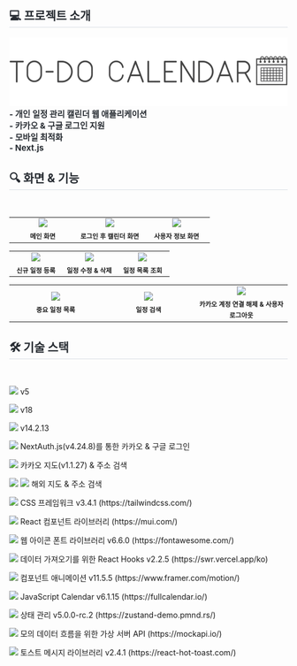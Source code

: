 <div style="text-align: left;"> 
  <h2 style="border-bottom: 1px solid #d8dee4; color: #282d33;"> 💻 프로젝트 소개 </h2>  
  <img src="app/public/images/main_logo.png" />
  <div style="font-weight: 700; font-size: 15px; text-align: left; color: #282d33;">- 개인 일정 관리 캘린더 웹 애플리케이션</div> 
  <div style="font-weight: 700; font-size: 15px; text-align: left; color: #282d33;">- 카카오 & 구글 로그인 지원</div>
  <div style="font-weight: 700; font-size: 15px; text-align: left; color: #282d33;">- 모바일 최적화</div>
  <div style="font-weight: 700; font-size: 15px; text-align: left; color: #282d33;">- Next.js</div>
</div>
<div style="text-align: left;">
  <h2 style="border-bottom: 1px solid #d8dee4; color: #282d33;"> 🔍 화면 & 기능 </h2> <br> 
  <table>
    <tr>
      <td align="center" width="33%">
        <img src="https://github.com/user-attachments/assets/655e3dfb-a6d0-4935-af41-37b05de471ac" width="100%"><br>
        <sub><b>메인 화면</b></sub>
      </td>
      <td align="center" width="33%">
        <img src="https://github.com/user-attachments/assets/727cc332-35d8-4c48-b90b-4d046f413ba2" width="100%"><br>
        <sub><b>로그인 후 캘린더 화면</b></sub>
      </td>
      <td align="center" width="33%">
        <img src="https://github.com/user-attachments/assets/84514076-fc63-438e-9bcd-82760e4bbaec" width="100%"><br>
        <sub><b>사용자 정보 화면</b></sub>
      </td>
    </tr>
  </table>
  <table>
    <tr>
      <td align="center" width="33%">
        <img src="https://github.com/user-attachments/assets/bf1215ff-14dd-4a7d-af08-575e89907975" width="100%"><br>
        <sub><b>신규 일정 등록</b></sub>
      </td>
      <td align="center" width="33%">
        <img src="https://github.com/user-attachments/assets/be13e247-5230-4207-8a7a-fa3c20f3d632" width="100%"><br>
        <sub><b>일정 수정 & 삭제</b></sub>
      </td>
      <td align="center" width="33%">
        <img src="https://github.com/user-attachments/assets/5b4f77c6-38e8-4031-a1ae-4c7871bdc9a5" width="100%"><br>
        <sub><b>일정 목록 조회</b></sub>
      </td>
    </tr>
  </table>
  <table>
    <tr>
      <td align="center" width="33%">
        <img src="https://github.com/user-attachments/assets/d2898b70-8653-4744-96bf-01ba73cebec5" width="100%"><br>
        <sub><b>중요 일정 목록</b></sub>
      </td>
      <td align="center" width="33%">
        <img src="https://github.com/user-attachments/assets/8f2d1fa7-0df7-460f-bcd1-31390a29a4e2" width="100%"><br>
        <sub><b>일정 검색</b></sub>
      </td>
      <td align="center" width="33%">
        <img src="https://github.com/user-attachments/assets/7df803e6-6262-448c-b345-f35d6b7c4a67" width="100%"><br>
        <sub><b>카카오 계정 연결 해제 & 사용자 로그아웃</b></sub>
      </td>
    </tr>
  </table>
</div>
<div style="text-align: left;">
  <h2 style="border-bottom: 1px solid #d8dee4; color: #282d33;"> 🛠️ 기술 스택 </h2> <br> 
  <div style="margin: ; text-align: left;" "text-align: left;"> 
    <p>
      <img src="https://img.shields.io/badge/typescript-3178C6?style=for-the-badge&logo=typescript&logoColor=white">
      <span>v5</span>
    </p>
    <p>
      <img src="https://img.shields.io/badge/React-61DAFB?style=for-the-badge&logo=React&logoColor=white">
      <span>v18</span>
    </p>
    <p>
      <img src="https://img.shields.io/badge/Next.js-000000?style=for-the-badge&logo=Next.js&logoColor=white">
      <span>v14.2.13</span>
    </p>
    <p>
      <img src="https://img.shields.io/badge/NextAuth.js-000000?style=for-the-badge&logo=NextAuth.js&logoColor=white">
      <span>NextAuth.js(v4.24.8)를 통한 카카오 & 구글 로그인</span>
    </p>
    <p>
      <img src="https://img.shields.io/badge/kakao-FFCD00?style=for-the-badge&logo=kakao&logoColor=white">
      <span>카카오 지도(v1.1.27) & 주소 검색</span>
    </p>
    <p>
      <img src="https://img.shields.io/badge/openstreetmap-7EBC6F?style=for-the-badge&logo=openstreetmap&logoColor=white">
      <img src="https://img.shields.io/badge/leaflet-199900?style=for-the-badge&logo=leaflet&logoColor=white">
      <span>해외 지도 & 주소 검색</span>
    </p>
    <p>
      <img src="https://img.shields.io/badge/tailwindcss-06B6D4?style=for-the-badge&logo=tailwindcss&logoColor=white">
      <span>CSS 프레임워크 v3.4.1 (https://tailwindcss.com/)</span>
    </p>
    <p>
      <img src="https://img.shields.io/badge/mui-007FFF?style=for-the-badge&logo=mui&logoColor=white">
      <span>React 컴포넌트 라이브러리 (https://mui.com/)</span>
    </p>
    <p>
      <img src="https://img.shields.io/badge/fontawesome-538DD7?style=for-the-badge&logo=fontawesome&logoColor=white">
      <span>웹 아이콘 폰트 라이브러리 v6.6.0 (https://fontawesome.com/)</span>
    </p>
    <p>
      <img src="https://img.shields.io/badge/swr-000000?style=for-the-badge&logo=swr&logoColor=white">
      <span>데이터 가져오기를 위한 React Hooks v2.2.5 (https://swr.vercel.app/ko)</span>
    </p>
    <p>
      <img src="https://img.shields.io/badge/framermotion-0055FF?style=for-the-badge&logo=framer&logoColor=white">
      <span>컴포넌트 애니메이션 v11.5.5 (https://www.framer.com/motion/)</span>
    </p>
    <p>
      <img src="https://img.shields.io/badge/fullcalendar-1976d2?style=for-the-badge&logo=fullcalendar&logoColor=white">
      <span>JavaScript Calendar v6.1.15 (https://fullcalendar.io/)</span>
    </p>
    <p>
      <img src="https://img.shields.io/badge/zustand-433E38?style=for-the-badge&logo=zustand&logoColor=white">
      <span>상태 관리 v5.0.0-rc.2 (https://zustand-demo.pmnd.rs/)</span>
    </p>
    <p>
      <img src="https://img.shields.io/badge/mockapi-000000?style=for-the-badge&logo=mockapi&logoColor=white">
      <span>모의 데이터 흐름을 위한 가상 서버 API (https://mockapi.io/)</span>
    </p>
    <p>
      <img src="https://img.shields.io/badge/react hot toast-482307?style=for-the-badge&logo=react hot toast&logoColor=white">
      <span>토스트 메시지 라이브러리 v2.4.1 (https://react-hot-toast.com/)</span>
    </p>
  </div>
</div>
